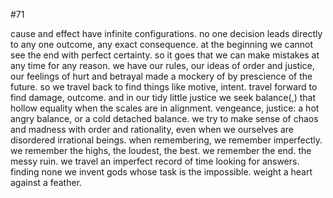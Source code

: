#71

cause and effect have infinite configurations. no one decision leads directly to any one outcome, any exact consequence. at the beginning we cannot see the end with perfect certainty. so it goes that we can make mistakes at any time for any reason. we have our rules, our ideas of order and justice, our feelings of hurt and betrayal made a mockery of by prescience of the future. so we travel back to find things like motive, intent. travel forward to find damage, outcome. and in our tidy little justice we seek balance(,) that hollow equality when the scales are in alignment. vengeance, justice: a hot angry balance, or a cold detached balance. we try to make sense of chaos and madness with order and rationality, even when we ourselves are disordered irrational beings. when remembering, we remember imperfectly. we remember the highs, the loudest, the best. we remember the end. the messy ruin. we travel an imperfect record of time looking for answers. finding none we invent gods whose task is the impossible. weight a heart against a feather. 